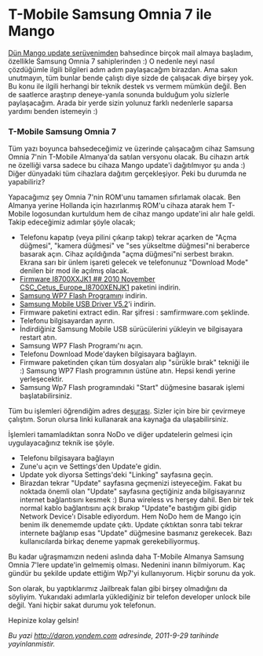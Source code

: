 # T-Mobile Samsung Omnia 7 ile Mango
[Dün Mango update
serüvenimden](http://daron.yondem.com/tr/post/Windows_Phone_Mango_ve_benim_ilk_WP_uygulamam)
bahsedince birçok mail almaya başladım, özellikle Samsung Omnia 7
sahiplerinden :) O nedenle neyi nasıl çözdüğümle ilgili bilgileri adım
adım paylaşacağım birazdan. Ama sakın unutmayın, tüm bunlar bende
çalıştı diye sizde de çalışacak diye birşey yok. Bu konu ile ilgili
herhangi bir teknik destek vs vermem mümkün değil. Ben de saatlerce
araştırıp deneye-yanıla sonunda bulduğum yolu sizlerle paylaşacağım.
Arada bir yerde sizin yolunuz farklı nedenlerle saparsa yardımı benden
istemeyin :)

### T-Mobile Samsung Omnia 7

Tüm yazı boyunca bahsedeceğimiz ve üzerinde çalışacağım cihaz Samsung
Omnia 7'nin T-Mobile Almanya'da satılan versyonu olacak. Bu cihazın
artık ne özelliği varsa sadece bu cihaza Mango update'i dağıtılmıyor şu
anda :) Diğer dünyadaki tüm cihazlara dağıtım gerçekleşiyor. Peki bu
durumda ne yapabiliriz?

Yapacağımız şey Omnia 7'nin ROM'unu tamamen sıfırlamak olacak. Ben
Almanya yerine Hollanda için hazırlanmış ROM'u cihaza atarak hem
T-Mobile logosundan kurtuldum hem de cihaz mango update'ini alır hale
geldi. Takip edeceğimiz adımlar şöyle olacak;

-   Telefonu kapatıp (veya pilini çıkarıp takıp) tekrar açarken de "Açma
    düğmesi", "kamera düğmesi" ve "ses yükseltme düğmesi"ni beraberce
    basarak açın. Cihaz açıldığında "açma düğmesi"ni serbest bırakın.
    Ekrana sarı bir ünlem işareti gelecek ve telefonunuz "Download Mode"
    denilen bir mod ile açılmış olacak.
-   [Firmware I8700XXJK1 \#\# 2010 November
    CSC\_Cetus\_Europe\_I8700XENJK1](http://www.multiupload.com/OGUYF4F3VA)
    paketini indirin.
-   [Samsung WP7 Flash
    Programın](http://www.multiupload.com/3OE4SYAGQA)ı indirin.
-   [Samsung Mobile USB Driver
    V5.2](http://www.multiupload.com/GH391NDSY1)'i indirin.
-   Firmware paketini extract edin. Rar şifresi : samfirmware.com
    şeklinde.
-   Telefonu bilgisayardan ayırın.
-   İndirdiğiniz Samsung Mobile USB sürücülerini yükleyin ve bilgisayara
    restart atın.
-   Samsung WP7 Flash Programı'nı açın.
-   Telefonu Download Mode'dayken bilgisayara bağlayın.
-   Firmware paketinden çıkan tüm dosyaları alıp "sürükle bırak" tekniği
    ile :) Samsung WP7 Flash programının üstüne atın. Hepsi kendi yerine
    yerleşecektir.
-   Samsung Wp7 Flash programındaki "Start" düğmesine basarak işlemi
    başlatabilirsiniz.

Tüm bu işlemleri öğrendiğim adres
de[şurası](http://www.winrumors.com/got-a-bricked-samsung-omnia-7-windows-phone-heres-the-fix/).
Sizler için bire bir çevirmeye çalıştım. Sorun olursa linki kullanarak
ana kaynağa da ulaşabilirsiniz.

İşlemleri tamamladıktan sonra NoDo ve diğer updatelerin gelmesi için
uygulayacağınız teknik ise şöyle.

-   Telefonu bilgisayara bağlayın
-   Zune'u açın ve Settings'den Update'e gidin.
-   Update yok diyorsa Settings'deki "Linking" sayfasına geçin.
-   Birazdan tekrar "Update" sayfasına geçmenizi isteyeceğim. Fakat bu
    noktada önemli olan "Update" sayfasına geçtiğiniz anda
    bilgisayarınız internet bağlantısını kesmek :) Buna wireless vs
    herşey dahil. Ben bir tek normal kablo bağlantısını açık bırakıp
    "Update"e bastığım gibi gidip Network Device'ı Disable ediyordum.
    Hem NoDo hem de Mango için benim ilk denememde update çıktı. Update
    çıktıktan sonra tabi tekrar internete bağlanıp esas "Update"
    düğmesine basmanız gerekecek. Bazı kullanıcılarda birkaç deneme
    yapmak gerekebiliyormuş.

Bu kadar uğraşmamızın nedeni aslında daha T-Mobile Almanya Samsung Omnia
7'lere update'in gelmemiş olması. Nedenini inanın bilmiyorum. Kaç gündür
bu şekilde update ettiğim Wp7'yi kullanıyorum. Hiçbir sorunu da yok.

Son olarak, bu yaptıklarımız Jailbreak falan gibi birşey olmadığını da
söyliyim. Yukarıdaki adımlarla yüklediğiniz bir telefon developer unlock
bile değil. Yani hiçbir sakat durumu yok telefonun.

Hepinize kolay gelsin!



*Bu yazi http://daron.yondem.com adresinde, 2011-9-29 tarihinde yayinlanmistir.*
